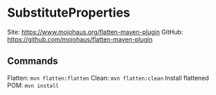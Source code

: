 # SubstituteProperties

Site: https://www.mojohaus.org/flatten-maven-plugin
GitHub: https://github.com/mojohaus/flatten-maven-plugin

## Commands
Flatten: `mvn flatten:flatten`
Clean: `mvn flatten:clean`
Install flattened POM: `mvn install`